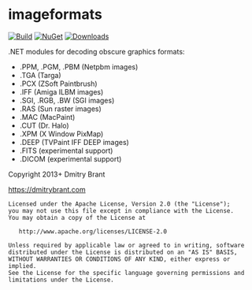 imageformats
============
[![Build](https://github.com/dbrant/imageformats/actions/workflows/dotnet.yml/badge.svg)](https://github.com/dbrant/imageformats/actions/workflows/dotnet.yml)
[![NuGet](https://img.shields.io/nuget/v/DmitryBrant.ImageFormats.svg)](https://www.nuget.org/packages/DmitryBrant.ImageFormats/)
[![Downloads](https://img.shields.io/nuget/dt/DmitryBrant.ImageFormats.svg)](https://www.nuget.org/packages/DmitryBrant.ImageFormats/)

.NET modules for decoding obscure graphics formats:

- .PPM, .PGM, .PBM (Netpbm images)
- .TGA (Targa)
- .PCX (ZSoft Paintbrush)
- .IFF (Amiga ILBM images)
- .SGI, .RGB, .BW (SGI images)
- .RAS (Sun raster images)
- .MAC (MacPaint)
- .CUT (Dr. Halo)
- .XPM (X Window PixMap)
- .DEEP (TVPaint IFF DEEP images)
- .FITS (experimental support)
- .DICOM (experimental support)

Copyright 2013+ Dmitry Brant

https://dmitrybrant.com


    Licensed under the Apache License, Version 2.0 (the "License");
    you may not use this file except in compliance with the License.
    You may obtain a copy of the License at

       http://www.apache.org/licenses/LICENSE-2.0

    Unless required by applicable law or agreed to in writing, software
    distributed under the License is distributed on an "AS IS" BASIS,
    WITHOUT WARRANTIES OR CONDITIONS OF ANY KIND, either express or implied.
    See the License for the specific language governing permissions and
    limitations under the License.

